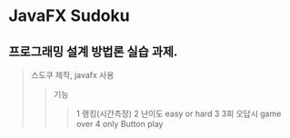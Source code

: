 JavaFX Sudoku
==============

## 프로그래밍 설계 방법론 실습 과제.

>스도쿠 제작, javafx 사용
>>기능
>>>    1 랭킹(시간측정)
>>>    2 난이도 easy or hard 
>>>    3 3회 오답시 game over
>>>    4 only Button play

